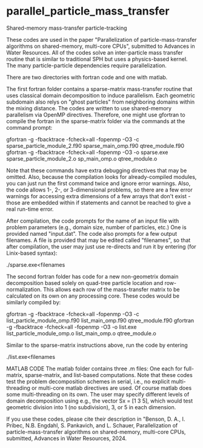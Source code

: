 # parallel_particle_mass_transfer
Shared-memory mass-transfer particle-tracking

These codes are used in the paper "Parallelization of particle-mass-transfer algorithms on shared-memory, multi-core CPUs", submitted to Advances in Water Resources.  All of the codes solve an inter-particle mass transfer routine that is similar to traditional SPH but uses a physics-based kernel.  The many particle-particle dependencies require parallelization.

There are two directories with fortran code and one with matlab.  

The first fortran folder contains a sparse-matrix mass-transfer routine that uses classical domain decomposition to induce parallelism.  Each geometric subdomain also relys on "ghost particles" from neighboring domains within the mixing distance.  The codes are written to use shared-memory parallelism via OpenMP directives.  Therefore, one might use gfortran to compile the fortran in the sparse-matrix folder via the commands at the command prompt:

gfortran -g -fbacktrace -fcheck=all -fopenmp -O3 -c sparse_particle_module_2.f90 sparse_main_omp.f90 qtree_module.f90 
gfortran -g -fbacktrace -fcheck=all -fopenmp -O3 -o sparse.exe sparse_particle_module_2.o sp_main_omp.o qtree_module.o

Note that these commands have extra debugging directives that may be omitted.  Also, because the compilation looks for already-compiled modules, you can just run the first command twice and ignore error warnings.  Also, the code allows 1-, 2-, or 3-dimensional problems, so there are a few error warnings for accessing extra dimensions of a few arrays that don't exist - those are embedded within if statements and cannot be reached to give a real run-time error.  

After compilation, the code prompts for the name of an input file with problem parameters (e.g., domain size, number of particles, etc.) One is provided named "input.dat".  The code also prompts for a few output filenames.  A file is provided that may be edited called "filenames", so that after compilation, the user may just use re-directs and run it by entering (for Linix-based syntax):

./sparse.exe<filenames

The second fortran folder has code for a new non-geometrix domain decomposition based solely on quad-tree particle location and row-normalization.  This allows each row of the mass-transfer matrix to be calculated on its own on any processing core.  These codes would be similarly compiled by:

gfortran -g -fbacktrace -fcheck=all  -fopenmp -O3 -c list_particle_module_omp.f90 list_main_omp.f90 qtree_module.f90
gfortran -g -fbacktrace -fcheck=all  -fopenmp -O3 -o list.exe list_particle_module_omp.o list_main_omp.o qtree_module.o

Similar to the sparse-matrix instructions above, run the code by entering

./list.exe<filenames

MATLAB CODE
The matlab folder contains three .m files: One each for full-matrix, sparse-matrix, and list-based computations.  Note that these codes test the problem decomposition schemes in serial, i.e., no explicit multi-threading or multi-core matlab directives are used. Of course matlab does some multi-threading on its own.  The user may specify different levels of domain decomposition using e.g., the vector Sx = [1 3 5], which would test geometric division into 1 (no subdivision), 3, or 5 in each dimension.  

If you use these codes, please cite their description in "Benson, D. A., I. Pribec, N.B. Engdahl, S. Pankavich, and L. Schauer, Parallelization of particle-mass-transfer algorithms on shared-memory, multi-core CPUs, submitted, Advances in Water Resources, 2024. 
